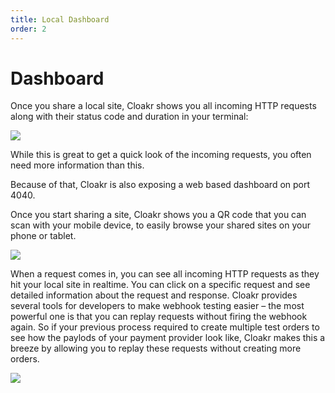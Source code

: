```yaml
---
title: Local Dashboard
order: 2
---
```


# Dashboard

Once you share a local site, Cloakr shows you all incoming HTTP requests along with their status code and duration in your terminal:

![](/img/cloakr_terminal.png)

While this is great to get a quick look of the incoming requests, you often need more information than this.

Because of that, Cloakr is also exposing a web based dashboard on port 4040.

Once you start sharing a site, Cloakr shows you a QR code that you can scan with your mobile device, to easily browse your shared sites on your phone or tablet.

![](/img/cloakr_qr.png)

When a request comes in, you can see all incoming HTTP requests as they hit your local site in realtime.
You can click on a specific request and see detailed information about the request and response. Cloakr provides several tools for developers to make webhook testing easier – the most powerful one is that you can replay requests without firing the webhook again. So if your previous process required to create multiple test orders to see how the paylods of your payment provider look like, Cloakr makes this a breeze by allowing you to replay these requests without creating more orders.

![](/img/cloakr_dashboard_details.png)
